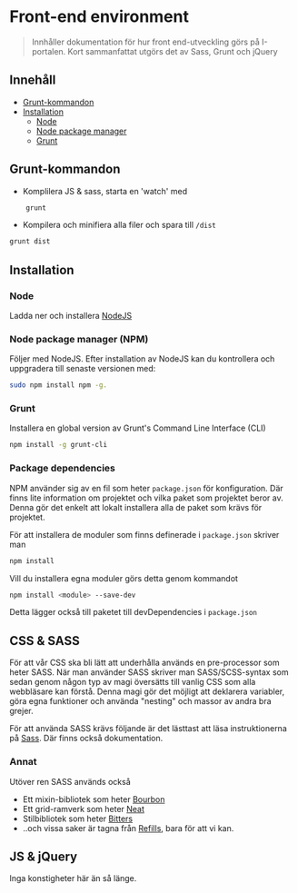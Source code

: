 # Front-end environment

> Innhåller dokumentation för hur front end-utveckling görs på I-portalen. Kort sammanfattat utgörs det av Sass, Grunt och jQuery

## Innehåll
- [Grunt-kommandon](#grunt---kommandon)
- [Installation](#installation)  
     - [Node](#node)
     - [Node package manager](#node-package-manager)
     - [Grunt](#grunt)
     
## Grunt-kommandon

+ Komplilera JS & sass, starta en 'watch' med

````bash
    grunt
````
+ Kompilera och minifiera alla filer och spara till `/dist`
````bash
grunt dist
````

## Installation

### Node
Ladda ner och installera [NodeJS](https://nodejs.org "Node JS")

### Node package manager (NPM)
Följer med NodeJS. Efter installation av NodeJS kan du kontrollera och uppgradera till senaste versionen med:   

```Bash
sudo npm install npm -g.

```

### Grunt
Installera en global version av Grunt's Command Line Interface (CLI)

````Bash
npm install -g grunt-cli
````

### Package dependencies
NPM använder sig av en fil som heter `package.json` för konfiguration. Där finns lite information om projektet och vilka paket som projektet beror av. Denna gör det enkelt att lokalt installera alla de paket som krävs för projektet.

För att installera de moduler som finns definerade i `package.json` skriver man

````Bash
npm install
````

Vill du installera egna moduler görs detta genom kommandot
````Bash
npm install <module> --save-dev
````

Detta lägger också till paketet till devDependencies i `package.json`

## CSS & SASS
För att vår CSS ska bli lätt att underhålla används en pre-processor som heter SASS. När man använder SASS skriver man SASS/SCSS-syntax som sedan genom någon typ av magi översätts till vanlig CSS som alla webbläsare kan förstå. Denna magi gör det möjligt att deklarera variabler, göra egna funktioner och använda "nesting" och massor av andra bra grejer.  

För att använda SASS krävs följande är det lästtast att läsa instruktionerna på [Sass](http://sass-lang.com "SASS hemsida"). Där finns också dokumentation.

### Annat
Utöver ren SASS används också  
+ Ett mixin-bibliotek som heter [Bourbon](http://bourbon.io "Bourbon")
+ Ett grid-ramverk som heter [Neat](http://neat.bourbon.io "Neat")
+ Stilbibliotek som heter [Bitters](http://bitters.bourbon.io "Bitters")
+ ..och vissa saker är tagna från [Refills](http://refills.bourbon.io "Refills"), bara för att vi kan.

## JS & jQuery  
Inga konstigheter här än så länge.